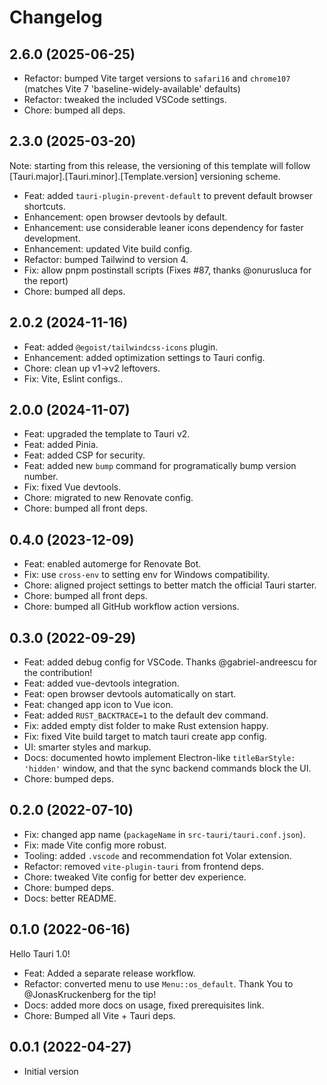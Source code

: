 # Changelog

## 2.6.0 (2025-06-25)

- Refactor: bumped Vite target versions to `safari16` and `chrome107` (matches Vite 7 'baseline-widely-available' defaults)
- Refactor: tweaked the included VSCode settings.
- Chore: bumped all deps.

## 2.3.0 (2025-03-20)

Note: starting from this release, the versioning of this template will follow
[Tauri.major].[Tauri.minor].[Template.version] versioning scheme.

- Feat: added `tauri-plugin-prevent-default` to prevent default browser shortcuts.
- Enhancement: open browser devtools by default.
- Enhancement: use considerable leaner icons dependency for faster development.
- Enhancement: updated Vite build config.
- Refactor: bumped Tailwind to version 4.
- Fix: allow pnpm postinstall scripts (Fixes #87, thanks @onurusluca for the report)
- Chore: bumped all deps.

## 2.0.2 (2024-11-16)

- Feat: added `@egoist/tailwindcss-icons` plugin.
- Enhancement: added optimization settings to Tauri config.
- Chore: clean up v1->v2 leftovers.
- Fix: Vite, Eslint configs..

## 2.0.0 (2024-11-07)

- Feat: upgraded the template to Tauri v2.
- Feat: added Pinia.
- Feat: added CSP for security.
- Feat: added new `bump` command for programatically bump version number.
- Fix: fixed Vue devtools.
- Chore: migrated to new Renovate config.
- Chore: bumped all front deps.

## 0.4.0 (2023-12-09)

- Feat: enabled automerge for Renovate Bot.
- Fix: use `cross-env` to setting env for Windows compatibility.
- Chore: aligned project settings to better match the official Tauri starter.
- Chore: bumped all front deps.
- Chore: bumped all GitHub workflow action versions.

## 0.3.0 (2022-09-29)

- Feat: added debug config for VSCode. Thanks @gabriel-andreescu for the contribution!
- Feat: added vue-devtools integration.
- Feat: open browser devtools automatically on start.
- Feat: changed app icon to Vue icon.
- Feat: added `RUST_BACKTRACE=1` to the default dev command.
- Fix: added empty dist folder to make Rust extension happy.
- Fix: fixed Vite build target to match tauri create app config.
- UI: smarter styles and markup.
- Docs: documented howto implement Electron-like `titleBarStyle: 'hidden'` window, and that the sync backend commands block the UI.
- Chore: bumped deps.

## 0.2.0 (2022-07-10)

- Fix: changed app name (`packageName` in `src-tauri/tauri.conf.json`).
- Fix: made Vite config more robust.
- Tooling: added `.vscode` and recommendation fot Volar extension.
- Refactor: removed `vite-plugin-tauri` from frontend deps.
- Chore: tweaked Vite config for better dev experience.
- Chore: bumped deps.
- Docs: better README.

## 0.1.0 (2022-06-16)

Hello Tauri 1.0!

- Feat: Added a separate release workflow.
- Refactor: converted menu to use `Menu::os_default`. Thank You to @JonasKruckenberg for the tip!
- Docs: added more docs on usage, fixed prerequisites link.
- Chore: Bumped all Vite + Tauri deps.

## 0.0.1 (2022-04-27)

- Initial version
